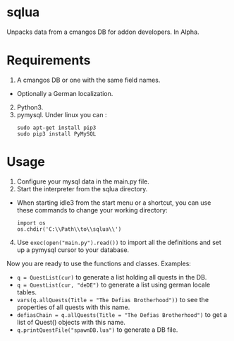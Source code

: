 # sqlua
Unpacks data from a cmangos DB for addon developers. In Alpha.

# Requirements
 1. A cmangos DB or one with the same field names.
  * Optionally a German localization.
 2. Python3.
 3. pymysql. Under linux you can :
    ```
    sudo apt-get install pip3
    sudo pip3 install PyMySQL
    ```

# Usage

  1. Configure your mysql data in the main.py file.
  2. Start the interpreter from the sqlua directory.
   * When starting idle3 from the start menu or a shortcut, you can use these commands to change your working directory:
     ```
     import os
     os.chdir('C:\\Path\\to\\sqlua\\')
     ```
  4. Use ```exec(open("main.py").read())``` to import all the definitions and set up a pymysql cursor to your database.

Now you are ready to use the functions and classes. Examples:

 * `q = QuestList(cur)` to generate a list holding all quests in the DB.
 * `q = QuestList(cur, "deDE")` to generate a list using german locale tables.
 * `vars(q.allQuests(Title = "The Defias Brotherhood"))` to see the properties of all quests with this name.
 * `defiasChain = q.allQuests(Title = "The Defias Brotherhood")` to get a list of Quest() objects with this name.
 * `q.printQuestFile("spawnDB.lua")` to generate a DB file.
